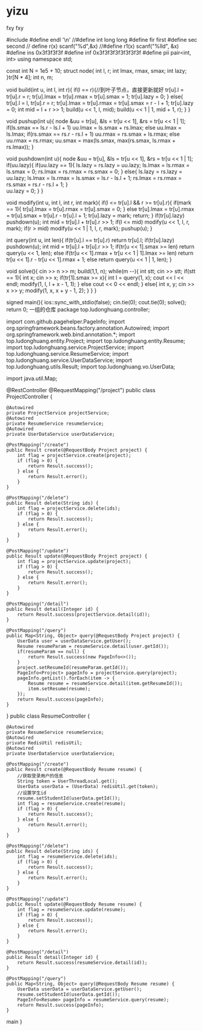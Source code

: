 # yizu
fxy
fxy 

#include<iostream>
#define endl '\n'
//#define int long long
#define fir first
#define sec second
// define r(x) scanf("%d",&x)
//#define r1(x) scanf("%lld", &x)
#define ins 0x3f3f3f3f
#define inf 0x3f3f3f3f3f3f3f3f
#define pii pair<int, int>
using namespace std;

const int N = 1e5 + 10;
struct node{
    int l, r;
    int lmax, rmax, smax;
    int lazy;
}tr[N * 4];
int n, m;

void build(int u, int l, int r){
    if(l == r){//到叶子节点，直接更新就好
        tr[u].l = tr[u].r = r;
        tr[u].lmax = tr[u].rmax = tr[u].smax = 1;
        tr[u].lazy = 0;
    }
    else{
        tr[u].l = l, tr[u].r = r;
        tr[u].lmax = tr[u].rmax = tr[u].smax = r - l + 1;
        tr[u].lazy = 0;
        int mid = l + r >> 1;
        build(u << 1, l, mid);
        build(u << 1 | 1, mid + 1, r);
    }
}

void pushup(int u){
    node &uu = tr[u], &ls = tr[u << 1], &rs = tr[u << 1 | 1];
    if(ls.smax == ls.r - ls.l + 1) uu.lmax = ls.smax + rs.lmax;
    else uu.lmax = ls.lmax;
    if(rs.smax == rs.r - rs.l + 1) uu.rmax = rs.smax + ls.rmax;
    else uu.rmax = rs.rmax;
    uu.smax = max(ls.smax, max(rs.smax, ls.rmax + rs.lmax)); 
}

void pushdown(int u){
    node &uu = tr[u], &ls = tr[u << 1], &rs = tr[u << 1 | 1];
    if(uu.lazy){
        if(uu.lazy == 1){
            ls.lazy = rs.lazy = uu.lazy;
            ls.lmax = ls.rmax = ls.smax = 0;
            rs.lmax = rs.rmax = rs.smax = 0;
        }
        else{
            ls.lazy = rs.lazy = uu.lazy;
            ls.lmax = ls.rmax = ls.smax = ls.r - ls.l + 1;
            rs.lmax = rs.rmax = rs.smax = rs.r - rs.l + 1;
        }   
        uu.lazy = 0;
    }
}

void modify(int u, int l, int r, int mark){
    if(l <= tr[u].l && r >= tr[u].r){
        if(mark == 1){
            tr[u].lmax = tr[u].rmax = tr[u].smax = 0;
        }
        else tr[u].lmax = tr[u].rmax = tr[u].smax = tr[u].r - tr[u].l + 1;
        tr[u].lazy = mark;
        return;
    }
    if(tr[u].lazy) pushdown(u);
    int mid = tr[u].l + tr[u].r >> 1;
    if(l <= mid) modify(u << 1, l, r, mark);
    if(r > mid) modify(u << 1 | 1, l, r, mark);
    pushup(u);
}

int query(int u, int len){
    if(tr[u].l == tr[u].r) return tr[u].l;
    if(tr[u].lazy) pushdown(u);
    int mid = tr[u].l + tr[u].r >> 1;
    if(tr[u << 1].smax >= len) return query(u << 1, len);
    else if(tr[u << 1].rmax + tr[u << 1 | 1].lmax >= len) return tr[u << 1].r - tr[u << 1].rmax + 1;
    else return query(u << 1 | 1, len);
}

void solve(){
    cin >> n >> m;
    build(1,1, n);
    while(m --){
        int stt;
        cin >> stt;
        if(stt == 1){
            int x;
            cin >> x;
            if(tr[1].smax >= x){
                int l = query(1, x);
                cout << l << endl;
                modify(1, l, l + x - 1, 1);
            }
            else cout << 0 << endl;
        }
        else{
            int x, y;
            cin >> x >> y;
            modify(1, x, x + y - 1, 2);
        }
    }
}

signed main(){
    ios::sync_with_stdio(false);
    cin.tie(0);
    cout.tie(0);
    solve();
    return 0;
一组的仓库
package top.ludonghuang.controller;

import com.github.pagehelper.PageInfo;
import org.springframework.beans.factory.annotation.Autowired;
import org.springframework.web.bind.annotation.*;
import top.ludonghuang.entity.Project;
import top.ludonghuang.entity.Resume;
import top.ludonghuang.service.ProjectService;
import top.ludonghuang.service.ResumeService;
import top.ludonghuang.service.UserDataService;
import top.ludonghuang.utils.Result;
import top.ludonghuang.vo.UserData;

import java.util.Map;

@RestController
@RequestMapping("/project")
public class ProjectController {

    @Autowired
    private ProjectService projectService;
    @Autowired
    private ResumeService resumeService;
    @Autowired
    private UserDataService userDataService;

    @PostMapping("/create")
    public Result create(@RequestBody Project project) {
        int flag = projectService.create(project);
        if (flag > 0) {
            return Result.success();
        } else {
            return Result.error();
        }
    }

    @PostMapping("/delete")
    public Result delete(String ids) {
        int flag = projectService.delete(ids);
        if (flag > 0) {
            return Result.success();
        } else {
            return Result.error();
        }
    }

    @PostMapping("/update")
    public Result update(@RequestBody Project project) {
        int flag = projectService.update(project);
        if (flag > 0) {
            return Result.success();
        } else {
            return Result.error();
        }
    }

    @PostMapping("/detail")
    public Result detail(Integer id) {
        return Result.success(projectService.detail(id));
    }

    @PostMapping("/query")
    public Map<String, Object> query(@RequestBody Project project) {
        UserData user = userDataService.getUser();
        Resume resumeParam = resumeService.detail(user.getId());
        if(resumeParam == null) {
            return Result.success(new PageInfo<>());
        }
        project.setResumeId(resumeParam.getId());
        PageInfo<Project> pageInfo = projectService.query(project);
        pageInfo.getList().forEach(item -> {
            Resume resume = resumeService.detail(item.getResumeId());
            item.setResume(resume);
        });
        return Result.success(pageInfo);
    }

}
public class ResumeController {

    @Autowired
    private ResumeService resumeService;
    @Autowired
    private RedisUtil redisUtil;
    @Autowired
    private UserDataService userDataService;

    @PostMapping("/create")
    public Result create(@RequestBody Resume resume) {
        //获取登录用户的信息
        String token = UserThreadLocal.get();
        UserData userData = (UserData) redisUtil.get(token);
        //设置学生id
        resume.setStudentId(userData.getId());
        int flag = resumeService.create(resume);
        if (flag > 0) {
            return Result.success();
        } else {
            return Result.error();
        }
    }

    @PostMapping("/delete")
    public Result delete(String ids) {
        int flag = resumeService.delete(ids);
        if (flag > 0) {
            return Result.success();
        } else {
            return Result.error();
        }
    }

    @PostMapping("/update")
    public Result update(@RequestBody Resume resume) {
        int flag = resumeService.update(resume);
        if (flag > 0) {
            return Result.success();
        } else {
            return Result.error();
        }
    }

    @PostMapping("/detail")
    public Result detail(Integer id) {
        return Result.success(resumeService.detail(id));
    }

    @PostMapping("/query")
    public Map<String, Object> query(@RequestBody Resume resume) {
        UserData userData = userDataService.getUser();
        resume.setStudentId(userData.getId());
        PageInfo<Resume> pageInfo = resumeService.query(resume);
        return Result.success(pageInfo);
    }

main
}

